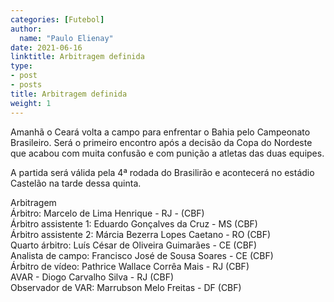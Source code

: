 ```yaml
---
categories: [Futebol]
author:
  name: "Paulo Elienay"
date: 2021-06-16
linktitle: Arbitragem definida
type:
- post
- posts
title: Arbitragem definida
weight: 1
---
```

Amanhã o Ceará volta a campo para enfrentar o Bahia pelo Campeonato Brasileiro. Será o primeiro encontro após a decisão da Copa do Nordeste que acabou com muita confusão e com punição a atletas das duas equipes.

A partida será válida pela 4ª rodada do Brasilirão e acontecerá no estádio Castelão na tarde dessa quinta.

Arbitragem  
Árbitro: Marcelo de Lima Henrique - RJ - (CBF)  
Árbitro assistente 1: Eduardo Gonçalves da Cruz - MS (CBF)  
Árbitro assistente 2: Márcia Bezerra Lopes Caetano - RO (CBF)  
Quarto árbitro: Luís César de Oliveira Guimarães - CE (CBF)  
Analista de campo: Francisco José de Sousa Soares - CE (CBF)  
Árbitro de vídeo: Pathrice Wallace Corrêa Mais - RJ (CBF)  
AVAR - Diogo Carvalho Silva - RJ (CBF)  
Observador de VAR: Marrubson Melo Freitas - DF (CBF)
